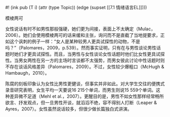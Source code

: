 #! (ink pub (T i) (attr (type Topic)) (edge (supset [[7.1 情绪语言EL]])))

模棱两可



女性说话有时不如男性那般强硬，她们更为间接，表面上不太确定（Mulac，2006）。她们会使用模棱两可的话来缓和主张，询问而不是直截了当地提要求，正如这个讽刺的例子一样：“女人是某种较男人更具试探性的动物，不是吗？”（Palomares，2009，p.539）。然而事实证明，只有在与男性谈论男性话题时她们才更具试探性。而且，当男性与女性谈论女性话题时他们比女性更具试探性。当男女两性在另一方的主场时言谈都不太强势，而男女彼此讨论中性话题时则不存在谈话风格差异（Palomares，2009）。不过，女性较少爆粗口（McHugh & Hambaugh，2010）。

陈腐的刻板印象认为女性比男性更健谈，但事实并非如此。对大学生交往的便携式录音研究表明，女生平均一天要说16 215个单词，而男生则说15 559个单词。这种差异微不足道（Mehl et al.，2007）。更醒目的是，男性不如女性那样经常畅所欲言、抒发观点，但一旦男性开谈，就滔滔不绝，容不得别人打断（Leaper & Ayres，2007）。女性虽然说话较多，但很少做长篇独白式讲演。